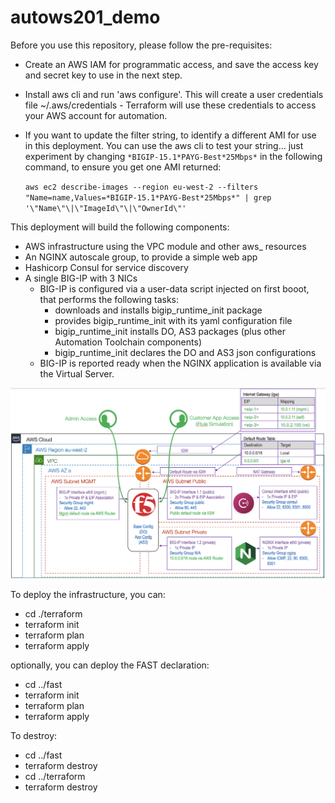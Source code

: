 # autows201_demo

Before you use this repository, please follow the pre-requisites:

-   Create an AWS IAM for programmatic access, and save the access key and secret key to use in the next step.
-   Install aws cli and run 'aws configure'.  This will create a user credentials file ~/.aws/credentials - Terraform will use these credentials to access your AWS account for automation.

-   If you want to update the filter string, to identify a different AMI for use in this deployment.  You can use the aws cli to test your string... just experiment by changing `*BIGIP-15.1*PAYG-Best*25Mbps*` in the following command, to ensure you get one AMI returned:

    `aws ec2 describe-images --region eu-west-2 --filters "Name=name,Values=*BIGIP-15.1*PAYG-Best*25Mbps*" | grep '\"Name\"\|\"ImageId\"\|\"OwnerId\"'`

This deployment will build the following components:

- AWS infrastructure using the VPC module and other aws_ resources
- An NGINX autoscale group, to provide a simple web app
- Hashicorp Consul for service discovery
- A single BIG-IP with 3 NICs
    - BIG-IP is configured via a user-data script injected on first booot, that performs the following tasks:
        - downloads and installs bigip_runtime_init package
        - provides bigip_runtime_init with its yaml configuration file
        - bigip_runtime_init installs DO, AS3 packages (plus other Automation Toolchain components)
        - bigip_runtime_init declares the DO and AS3 json configurations
    - BIG-IP is reported ready when the NGINX application is available via the Virtual Server.

<img src="./images/deploy_diagram.png">

To deploy the infrastructure, you can:
-   cd ./terraform
-   terraform init
-   terraform plan
-   terraform apply

optionally, you can deploy the FAST declaration:
-   cd ../fast
-   terraform init
-   terraform plan
-   terraform apply

To destroy:
-   cd ../fast 
-   terraform destroy
-   cd ../terraform 
-   terraform destroy
